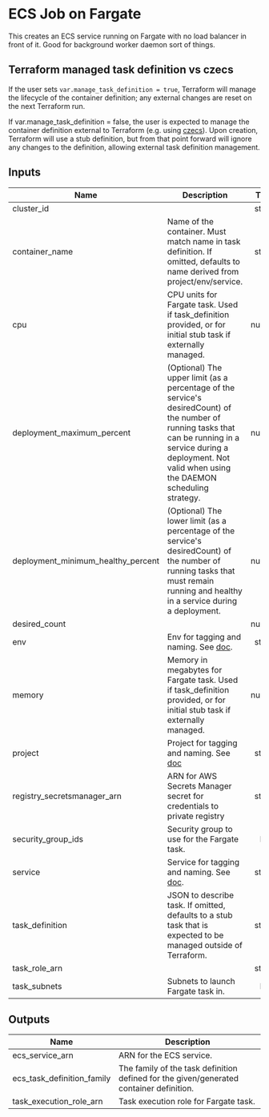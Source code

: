 # ECS Job on Fargate

This creates an ECS service running on Fargate with no load balancer in front of it. Good for
background worker daemon sort of things.

## Terraform managed task definition vs czecs

If the user sets `var.manage_task_definition = true`, Terraform will manage the lifecycle
of the container definition; any external changes are reset on the next Terraform run.

If var.manage_task_definition = false, the user is expected to manage the
container definition external to Terraform (e.g. using [czecs](https://github.com/chanzuckerberg/czecs)). Upon creation,
Terraform will use a stub definition, but from that point forward will ignore any
changes to the definition, allowing external task definition management.

<!-- START -->
## Inputs

| Name | Description | Type | Default | Required |
|------|-------------|:----:|:-----:|:-----:|
| cluster\_id |  | string | n/a | yes |
| container\_name | Name of the container. Must match name in task definition. If omitted, defaults to name derived from project/env/service. | string | `null` | no |
| cpu | CPU units for Fargate task. Used if task_definition provided, or for initial stub task if externally managed. | number | `256` | no |
| deployment\_maximum\_percent | (Optional) The upper limit (as a percentage of the service's desiredCount) of the number of running tasks that can be running in a service during a deployment. Not valid when using the DAEMON scheduling strategy. | number | `200` | no |
| deployment\_minimum\_healthy\_percent | (Optional) The lower limit (as a percentage of the service's desiredCount) of the number of running tasks that must remain running and healthy in a service during a deployment. | number | `100` | no |
| desired\_count |  | number | n/a | yes |
| env | Env for tagging and naming. See [doc](../README.md#consistent-tagging). | string | n/a | yes |
| memory | Memory in megabytes for Fargate task. Used if task_definition provided, or for initial stub task if externally managed. | number | `512` | no |
| project | Project for tagging and naming. See [doc](../README.md#consistent-tagging) | string | n/a | yes |
| registry\_secretsmanager\_arn | ARN for AWS Secrets Manager secret for credentials to private registry | string | `null` | no |
| security\_group\_ids | Security group to use for the Fargate task. | list | `<list>` | no |
| service | Service for tagging and naming. See [doc](../README.md#consistent-tagging). | string | n/a | yes |
| task\_definition | JSON to describe task. If omitted, defaults to a stub task that is expected to be managed outside of Terraform. | string | `null` | no |
| task\_role\_arn |  | string | n/a | yes |
| task\_subnets | Subnets to launch Fargate task in. | list | `<list>` | no |

## Outputs

| Name | Description |
|------|-------------|
| ecs\_service\_arn | ARN for the ECS service. |
| ecs\_task\_definition\_family | The family of the task definition defined for the given/generated container definition. |
| task\_execution\_role\_arn | Task execution role for Fargate task. |

<!-- END -->

